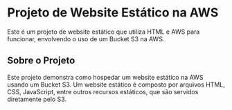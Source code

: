 # Projeto de Website Estático na AWS

Este é um projeto de website estático que utiliza HTML e AWS para funcionar, envolvendo o uso de um Bucket S3 na AWS.

## Sobre o Projeto

Este projeto demonstra como hospedar um website estático na AWS usando um Bucket S3. Um website estático é composto por arquivos HTML, CSS, JavaScript, entre outros recursos estáticos, que são servidos diretamente pelo S3.